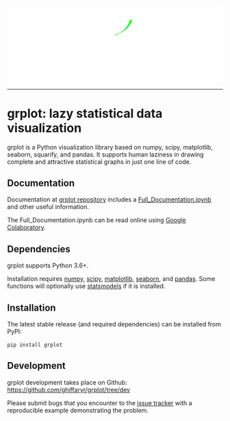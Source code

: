 <img src="doc/logo/grlogo_white.svg"><br>

--------------------------------------

grplot: lazy statistical data visualization
=======================================

grplot is a Python visualization library based on numpy, scipy, matplotlib, seaborn, squarify, and pandas. It supports human laziness in drawing complete and attractive statistical graphs in just one line of code.


Documentation
-------------

Documentation at [grplot repository](https://github.com/ghiffaryr/grplot) includes a [Full_Documentation.ipynb](https://github.com/ghiffaryr/grplot/blob/main/doc/Full_Documentation.ipynb) and other useful information.

The Full_Documentation.ipynb can be read online using [Google Colaboratory](https://drive.google.com/file/d/1jkOoWooJgrr9xgEF6KWyNi56_Naqum_g/view?usp=sharing).


Dependencies
------------

grplot supports Python 3.6+.

Installation requires [numpy](https://numpy.org), [scipy](https://www.scipy.org), [matplotlib](https://matplotlib.org), [seaborn](https://seaborn.pydata.org), and [pandas](https://pandas.pydata.org). Some functions will optionally use [statsmodels](https://www.statsmodels.org) if it is installed.


Installation
------------

The latest stable release (and required dependencies) can be installed from PyPI:

    pip install grplot


Development
-----------

grplot development takes place on Github: https://github.com/ghiffaryr/grplot/tree/dev

Please submit bugs that you encounter to the [issue tracker](https://github.com/ghiffaryr/grplot/issues) with a reproducible example demonstrating the problem.

